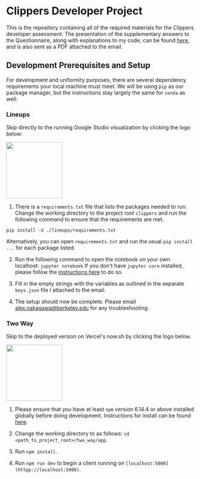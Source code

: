 # Clippers Developer Project

This is the repository containing all of the required materials for the Clippers developer assessment. The presentation of the supplementary answers to the Questionnaire, along with explanations to my code, can be found [here](https://docs.google.com/presentation/d/1bqit9C1NRHd7KAHez_m0dDFxFSbZEz5v2wAxjc2xvhc/edit?usp=sharing), and is also sent as a PDF attached to the email.

## Development Prerequisites and Setup

For development and uniformity purposes, there are several dependency requirements your local machine must meet. We will be using `pip` as our package manager, but the instructions stay largely the same for `conda` as well: 

### Lineups

Skip directly to the running Google Studio visualization by clicking the logo below:

<a href="https://datastudio.google.com/u/0/reporting/1l6Gf4Qei58CDM-9BY2KXl7Jshmr0jLQ1/page/jPKSB">
  <img src="https://www.oogstonline.com/upload/logo/Google/lockup_ic_DataStudio_horiz_544px_clr%20VIERKANT.png" width="150px"/>
</a>

1. There is a `requirements.txt` file that lists the packages needed to run. Change the working directory to the project root `clippers` and run the following command to ensure that the requirements are met.
```{bash}
pip install -U ./lineups/requirements.txt
```
Alternatively, you can open `requirements.txt` and run the usual `pip install ...` for each package listed.

2. Run the following command to open the notebook on your own localhost: `jupyter notebook` If you don't have `jupyter core` installed, please follow the [instructions here](https://jupyter.org/install) to do so.

3. Fill in the empty strings with the variables as outlined in the separate `keys.json` file I attached to the email.

4. The setup should now be complete. Please email [alex.nakagawa@berkeley.edu](sendto:alex.nakagawa@berkeley.edu) for any troubleshooting.

### Two Way

Skip to the deployed version on Vercel's now.sh by clicking the logo below.

<a href="https://clippers-two-way.now.sh/">
  <img src="https://www.underconsideration.com/brandnew/archives/vercel_logo_before_after.png" width="150px"/>
</a>

1. Please ensure that you have at least `npm` version 6.14.4 or above installed globally before doing development. Instructions for install can be found [here](https://nodejs.org/en/download/).

2. Change the working directory to as follows: `cd <path_to_project_root>/two_way/app`.

3. Run `npm install`.

4. Run `npm run dev` to begin a client running on `[localhost:5000](httpp://localhost:5000)`.
